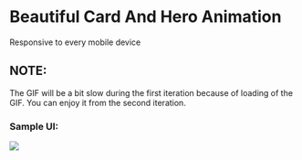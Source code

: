 # Beautiful Card And Hero Animation

Responsive to every mobile device

## NOTE:

The GIF will be a bit slow during the first iteration because of loading of the GIF. You can enjoy it from the second iteration.

### Sample UI: 

![](CardAnimation.gif)
